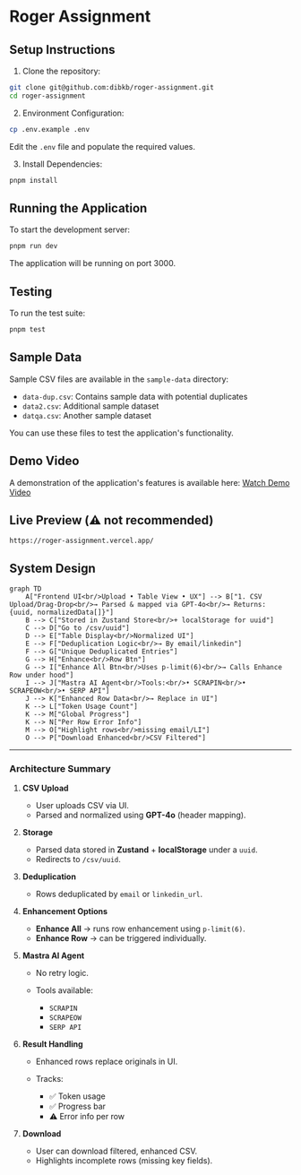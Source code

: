# Roger Assignment

## Setup Instructions

1. Clone the repository:

```bash
git clone git@github.com:dibkb/roger-assignment.git
cd roger-assignment
```

2. Environment Configuration:

```bash
cp .env.example .env
```

Edit the `.env` file and populate the required values.

3. Install Dependencies:

```bash
pnpm install
```

## Running the Application

To start the development server:

```bash
pnpm run dev
```

The application will be running on port 3000.

## Testing

To run the test suite:

```bash
pnpm test
```

## Sample Data

Sample CSV files are available in the `sample-data` directory:

- `data-dup.csv`: Contains sample data with potential duplicates
- `data2.csv`: Additional sample dataset
- `datqa.csv`: Another sample dataset

You can use these files to test the application's functionality.

## Demo Video

A demonstration of the application's features is available here:
[Watch Demo Video](https://www.loom.com/share/21e250bde51c4ee08fc9ecbd7a7adc47?sid=d027e385-82e0-4ab6-8486-43011783a661)

## Live Preview (⚠️ not recommended)

```
https://roger-assignment.vercel.app/
```

## System Design

```mermaid
graph TD
    A["Frontend UI<br/>Upload • Table View • UX"] --> B["1. CSV Upload/Drag-Drop<br/>→ Parsed & mapped via GPT-4o<br/>→ Returns: {uuid, normalizedData[]}"]
    B --> C["Stored in Zustand Store<br/>+ localStorage for uuid"]
    C --> D["Go to /csv/uuid"]
    D --> E["Table Display<br/>Normalized UI"]
    E --> F["Deduplication Logic<br/>→ By email/linkedin"]
    F --> G["Unique Deduplicated Entries"]
    G --> H["Enhance<br/>Row Btn"]
    G --> I["Enhance All Btn<br/>Uses p-limit(6)<br/>→ Calls Enhance Row under hood"]
    I --> J["Mastra AI Agent<br/>Tools:<br/>• SCRAPIN<br/>• SCRAPEOW<br/>• SERP API"]
    J --> K["Enhanced Row Data<br/>→ Replace in UI"]
    K --> L["Token Usage Count"]
    K --> M["Global Progress"]
    K --> N["Per Row Error Info"]
    M --> O["Highlight rows<br/>missing email/LI"]
    O --> P["Download Enhanced<br/>CSV Filtered"]
```

---

### Architecture Summary

1. **CSV Upload**

   - User uploads CSV via UI.
   - Parsed and normalized using **GPT-4o** (header mapping).

2. **Storage**

   - Parsed data stored in **Zustand** + **localStorage** under a `uuid`.
   - Redirects to `/csv/uuid`.

3. **Deduplication**

   - Rows deduplicated by `email` or `linkedin_url`.

4. **Enhancement Options**

   - **Enhance All** → runs row enhancement using `p-limit(6)`.
   - **Enhance Row** → can be triggered individually.

5. **Mastra AI Agent**

   - No retry logic.
   - Tools available:

     - `SCRAPIN`
     - `SCRAPEOW`
     - `SERP API`

6. **Result Handling**

   - Enhanced rows replace originals in UI.
   - Tracks:

     - ✅ Token usage
     - ✅ Progress bar
     - ⚠️ Error info per row

7. **Download**

   - User can download filtered, enhanced CSV.
   - Highlights incomplete rows (missing key fields).
